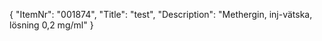 {
  "ItemNr": "001874",
  "Title": "test",
  "Description": "Methergin, inj-vätska, lösning 0,2 mg/ml"
}